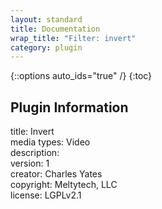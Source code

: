 ```yaml
---
layout: standard
title: Documentation
wrap_title: "Filter: invert"
category: plugin
---
```

{::options auto_ids="true" /}
{:toc}

## Plugin Information

title: Invert  
media types:
Video  
description:   
version: 1  
creator: Charles Yates  
copyright: Meltytech, LLC  
license: LGPLv2.1  
